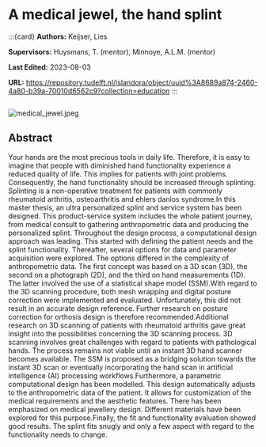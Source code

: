 # A medical jewel, the hand splint

:::{card}
**Authors:** Keijser, Lies

**Supervisors:** Huysmans, T. (mentor), Minnoye, A.L.M. (mentor)

**Last Edited:** 2023-08-03

**URL:** https://repository.tudelft.nl/islandora/object/uuid%3A8689a874-2460-4a80-b39a-70010d6562c9?collection=education
:::

```{tags} 3d-scans, personalized
```

![medical_jewel.jpeg](medical_jewel.jpeg)

## Abstract

Your hands are the most precious tools in daily life. Therefore, it is easy to imagine that people with diminished hand functionality experience a reduced quality of life. This implies for patients with joint problems. Consequently, the hand functionality should be increased through splinting. Splinting is a non-operative treatment for patients with commonly rheumatoid arthritis, osteoarthritis and ehlers danlos syndrome.In this master thesis, an ultra personalized splint and service system has been designed. This product-service system includes the whole patient journey, from medical consult to gathering anthropometric data and producing the personalized splint. Throughout the design process, a computational design approach was leading. This started with defining the patient needs and the splint functionality. Thereafter, several options for data and parameter acquisition were explored. The options differed in the complexity of anthropometric data. The first concept was based on a 3D scan (3D), the second on a photograph (2D), and the third on hand measurements (1D). The latter involved the use of a statistical shape model (SSM).With regard to the 3D scanning procedure, both mesh wrapping and digital posture correction were implemented and evaluated. Unfortunately, this did not result in an accurate design reference. Further research on posture correction for orthosis design is therefore recommended.Additional research on 3D scanning of patients with rheumatoid arthritis gave great insight into the possibilities concerning the 3D scanning process. 3D scanning involves great challenges with regard to patients with pathological hands. The process remains not viable until an instant 3D hand scanner becomes available. The SSM is proposed as a bridging solution towards the instant 3D scan or eventually incorporating the hand scan in artificial intelligence (AI) processing workflows.Furthermore, a parametric computational design has been modelled. This design automatically adjusts to the anthropometric data of the patient. It allows for customization of the medical requirements and the aesthetic features. There has been emphasized on medical jewellery design. Different materials have been explored for this purpose.Finally, the fit and functionality evaluation showed good results. The splint fits snugly and only a few aspect with regard to the functionality needs to change.